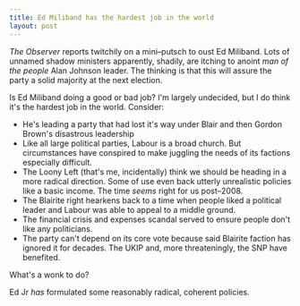```yaml
---
title: Ed Miliband has the hardest job in the world
layout: post
---
```


<cite>The Observer</cite> reports twitchily on a mini&#8211;putsch to oust Ed Miliband. Lots of unnamed shadow ministers apparently, shadily, are itching to anoint _man of the people_ Alan Johnson leader. The thinking is that this will assure the party a solid majority at the next election.

Is Ed Miliband doing a good or bad job? I'm largely undecided, but I do think it's the hardest job in the world. Consider:

- He's leading a party that had lost it's way under Blair and then Gordon Brown's disastrous leadership
- Like all large political parties, Labour is a broad church. But circumstances have conspired to make juggling the needs of its factions especially difficult.
- The Loony Left (that's me, incidentally) think we should be heading in a more radical direction. Some of use even back utterly unrealistic policies like a basic income. The time _seems_ right for us post&#8211;2008.
- The Blairite right hearkens back to a time when people liked a political leader and Labour was able to appeal to a middle ground.
- The financial crisis and expenses scandal served to ensure people don't like any politicians.
- The party can't depend on its core vote because said Blairite faction has ignored it for decades. The UKIP and, more threateningly, the SNP have benefited.

What's a wonk to do?

Ed Jr _has_ formulated some reasonably radical, coherent policies.




